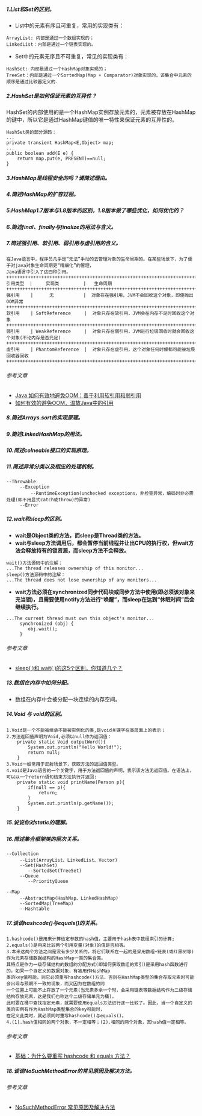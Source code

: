 ##### 1.List和Set的区别。
* List中的元素有序且可重复，常用的实现类有：
```
ArrayList: 内部是通过一个数组实现的；
LinkedList：内部是通过一个链表实现的。
```
* Set中的元素无序且不可重复，常见的实现类有：
```
HashSet: 内部是通过一个HashMap对象实现的；
TreeSet：内部是通过一个SortedMap(Map + Comparator)对象实现的，该集合中元素的顺序是通过比较器定义的.
```

##### 2.HashSet是如何保证元素的互异性？
HashSet的内部使用的是一个HashMap实例存放元素的，元素被存放在HashMap的键中，所以它是通过HashMap键值的唯一特性来保证元素的互异性的。
```
HashSet类的部分源码：
...
private transient HashMap<E,Object> map;
...
public boolean add(E e) {
    return map.put(e, PRESENT)==null;
}    
```

##### 3.HashMap是线程安全的吗？请简述理由。

##### 4.简述HashMap的扩容过程。

##### 5.HashMap1.7版本与1.8版本的区别，1.8版本做了哪些优化，如何优化的？

##### 6.简述final、finally与finalize的用法与含义。

##### 7.简述强引用、软引用、弱引用与虚引用的含义。
```
在Java语言中，程序员几乎是“无法”手动的去管理对象的生命周期的。在某些场景下，为了便于对java对象生命周期更“精细化”的管理，
Java语言中引入了这四种引用。
+++++++++++++++++++++++++++++++++++++++++++++++++++++++++++++++++++++++++++++++++++++++++++++++++
引用类型  |     实现类         |   生命周期    
+++++++++++++++++++++++++++++++++++++++++++++++++++++++++++++++++++++++++++++++++++++++++++++++++
强引用    |      无           |  对象存在强引用，JVM不会回收这个对象，即使抛出OOM异常
+++++++++++++++++++++++++++++++++++++++++++++++++++++++++++++++++++++++++++++++++++++++++++++++++
软引用    | SoftReference     |  对象只存在软引用，JVM会在内存不足时回收这个对象
+++++++++++++++++++++++++++++++++++++++++++++++++++++++++++++++++++++++++++++++++++++++++++++++++
弱引用    | WeakReference     |  对象只存在弱引用，JVM进行垃圾回收时就会回收这个对象(不论内存是否充足)
+++++++++++++++++++++++++++++++++++++++++++++++++++++++++++++++++++++++++++++++++++++++++++++++++
虚引用    | PhantomReference  |  对象只存在虚引用，这个对象任何时候都可能被垃圾回收器回收
+++++++++++++++++++++++++++++++++++++++++++++++++++++++++++++++++++++++++++++++++++++++++++++++++
```
###### 参考文章
* <a href="https://mp.weixin.qq.com/s/p3Z-iqDCXCiVbf4r5Y_FCA" target="_blank">Java 如何有效地避免OOM：善于利用软引用和弱引用</a>
* <a href="https://mp.weixin.qq.com/s/fXkkjz7k_vQmMIwx9x1eiA" target="_blank">如何有效的避免OOM，温故Java中的引用</a>
##### 8.简述Arrays.sort的实现原理。

##### 9.简述LinkedHashMap的用法。

##### 10.简述colneable接口的实现原理。

##### 11.简述异常分类以及相应的处理机制。
```
--Throwable
     --Exception
         --RuntimeException(unchecked exceptions，非检查异常，编码时非必需处理(即不用显式catch或throw)的异常)
     --Error
```

##### 12.wait和sleep的区别。
* **wait是Object类的方法，而sleep是Thread类的方法。**
* **wait与sleep方法调用后，都会暂停当前线程并让出CPU的执行权，但wait方法会释放持有的锁资源，而sleep方法不会释放。**
```
wait()方法源码中的注解：
...The thread releases ownership of this monitor...
sleep()方法源码中的注解：
...The thread does not lose ownership of any monitors...
```
* **wait方法必须在synchronized同步代码块或同步方法中使用(即必须该对象来充当锁)，且需要使用notify方法进行“唤醒”，而sleep在达到“休眠时间”后会继续执行。**
```
...The current thread must own this object's monitor...
     synchronized (obj) {
        obj.wait();
     }
```
###### 参考文章
* <a href="https://mp.weixin.qq.com/s/gvaksKy2ss90bsybCnajpQ" target="_blank">sleep( )和 wait( )的这5个区别，你知道几个？</a>

##### 13.数组在内存中如何分配。
* 数组在内存中会被分配一块连续的内存空间。

##### 14.Void 与 void的区别。
```
1.Void是一个不能被继承不能被实例化的类,是void关键字在类层面上的表示；
2.方法返回值声明为Void,必须以null作为返回值：
    private static Void outputWord(){
        System.out.println("Hello World!");
        return null;
    }
3.Void一般常用于反射场景下，获取方法的返回值类型。
4.void是Java语言的一个关键字，用于方法返回值的声明，表示该方法无返回值。在语法上，可以以一个return语句结束方法执行并返回:
    private static void printName(Person p){
        if(null == p){
            return;
        }
        System.out.println(p.getName());
    }
```

##### 15.说说你对static的理解。

##### 16.简述集合框架类的层次关系。
```
--Collection
     --List(ArrayList、LinkedList、Vector)
     --Set(HashSet)
        --SortedSet(TreeSet)
     --Queue
        --PriorityQueue
       
--Map
     --AbstractMap(HashMap、LinkedHashMap)
     --SortedMap(TreeMap)
     --Hashtable
```

##### 17.谈谈hashcode()与equals()的关系。
```
1.hashcode()是用来计算给定参数的hash值，主要用于hash表中数组索引的计算;
2.equals()是用来比较两个引用变量(对象)的值是否相等。
3.本来这两个方法之间是没有多少关系的，将它们联系在一起的是采用数组+链表(或红黑树等)作为元素存储数据结构的HashMap一类的集合类。
其特点是作为一级存储结构的数组的分配方式(即如何获取数组的索引)是采用hash函数进行的。如果一个自定义的数据对象，有被用作HashMap
类的key值可能，则它必须重写hashcode()方法，否则在HashMap类型的集合存取元素时可能会出现与预期不一致的现象，而又因为在数组的同
一个位置上可能不止存放了一个元素(当元素多余一个时，会采用链表等数据结构作为二级存储结构存放元素，这是我们也称这个二级存储单元为桶)，
此时要在桶中查找指定元素，就需要使用equals方法进行逐一比较了。因此，当一个自定义的类的实例有作为HashMap类型集合的key可能时，
在定义此类时，就必须同时重写hashcode()与equals()。
4.(1).hash值相同的两个对象，不一定相等；(2).相同的两个对象，其hash值一定相等。
```
###### 参考文章
* <a href="https://mp.weixin.qq.com/s/dnyEc6-WWOm_Ijg7MfSmWw" target="_blank">基础：为什么要重写 hashcode 和 equals 方法？</a>

##### 18.谈谈NoSuchMethodError的常见原因及解决方法。
###### 参考文章
* <a href="https://mp.weixin.qq.com/s/IMfWFxAyWwOxvU5MUYPTtA" target="_blank">NoSuchMethodError 常见原因及解决方法</a>










